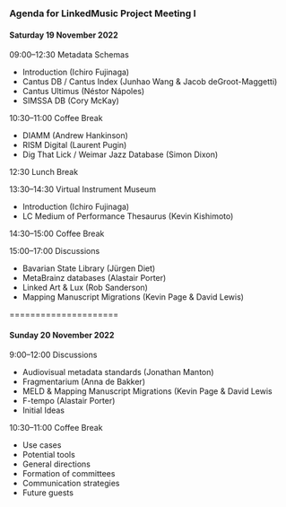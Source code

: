 
### Agenda for LinkedMusic Project Meeting I

#### Saturday 19 November 2022

09:00–12:30 Metadata Schemas

* Introduction (Ichiro Fujinaga)
* Cantus DB / Cantus Index (Junhao Wang & Jacob deGroot-Maggetti)
* Cantus Ultimus (Néstor Nápoles)
* SIMSSA DB (Cory McKay)

10:30–11:00 Coffee Break

* DIAMM (Andrew Hankinson)
* RISM Digital (Laurent Pugin)
* Dig That Lick / Weimar Jazz  Database (Simon Dixon)

12:30 Lunch Break

13:30–14:30 Virtual Instrument Museum

* Introduction (Ichiro Fujinaga)
* LC Medium of Performance Thesaurus (Kevin Kishimoto)

14:30–15:00 Coffee Break

15:00–17:00 Discussions

* Bavarian State Library (Jürgen Diet)
* MetaBrainz databases (Alastair Porter)
* Linked Art & Lux (Rob Sanderson)
* Mapping Manuscript Migrations (Kevin Page & David Lewis)

=====================

#### Sunday 20 November 2022

9:00–12:00 Discussions

* Audiovisual metadata standards (Jonathan Manton)
* Fragmentarium (Anna de Bakker)
* MELD & Mapping Manuscript Migrations (Kevin Page & David Lewis
* F-tempo (Alastair Porter)
* Initial Ideas

10:30–11:00 Coffee Break

* Use cases
* Potential tools
* General directions
* Formation of committees
* Communication strategies
* Future guests

